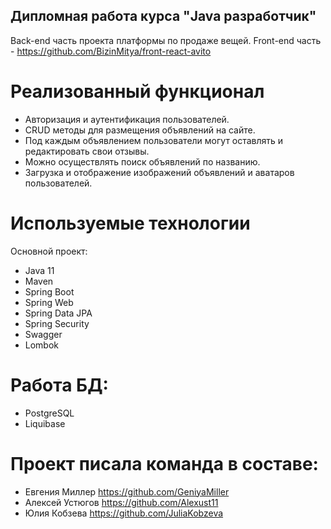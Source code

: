 ## Дипломная работа курса "Java разработчик"
Back-end часть проекта платформы по продаже вещей. Front-end часть - https://github.com/BizinMitya/front-react-avito

# Реализованный функционал
- Авторизация и аутентификация пользователей.
- CRUD методы для размещения объявлений на сайте.
- Под каждым объявлением пользователи могут оставлять и редактировать свои отзывы.
- Можно осуществлять поиск объявлений по названию.
- Загрузка и отображение изображений объявлений и аватаров пользователей.

# Используемые технологии
Основной проект:
- Java 11
- Maven
- Spring Boot
- Spring Web
- Spring Data JPA
- Spring Security
- Swagger
- Lombok
  
# Работа БД:
- PostgreSQL
- Liquibase

# Проект писала команда в составе:
- Евгения Миллер https://github.com/GeniyaMiller
- Алексей Устюгов https://github.com/Alexust11
- Юлия Кобзева https://github.com/JuliaKobzeva
